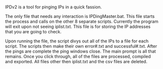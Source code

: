 IPDv2 is a tool for pinging IPs in a quick fassion.

The only file that needs any interaction is IPDingMaster.bat. This file starts the process and calls on the other 8 separate scripts. Currently the program will exit upon not seeing iplist.txt. This file is for storing the IP addresses that you are going to check.

Upon running the file, the script divys out all of the IPs to a file for each script. The scripts then make their own error#.txt and successful#.txt. After the pings are complete the ping windows close. The main prompt is all that remains. Once you click through, all of the files are processed, compiled and exported. All files other then iplist.txt and the csv files are deleted.
